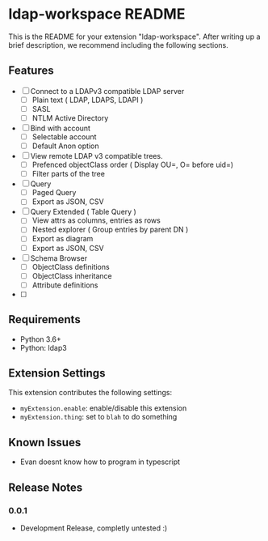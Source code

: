 # ldap-workspace README

This is the README for your extension "ldap-workspace". After writing up a brief description, we recommend including the following sections.

## Features

- [ ] Connect to a LDAPv3 compatible LDAP server
    - [ ] Plain text ( LDAP, LDAPS, LDAPI )
    - [ ] SASL
    - [ ] NTLM Active Directory
- [ ] Bind with account
    - [ ] Selectable account
    - [ ] Default Anon option
- [ ] View remote LDAP v3 compatible trees.
    - [ ] Prefenced objectClass order ( Display OU=, O= before uid=)
    - [ ] Filter parts of the tree
- [ ] Query
    - [ ] Paged Query
    - [ ] Export as JSON, CSV
- [ ] Query Extended ( Table Query )
    - [ ] View attrs as columns, entries as rows
    - [ ] Nested explorer ( Group entries by parent DN )
    - [ ] Export as diagram
    - [ ] Export as JSON, CSV
- [ ] Schema Browser
    - [ ] ObjectClass definitions
    - [ ] ObjectClass inheritance
    - [ ] Attribute definitions
- [ ] 

## Requirements

- Python 3.6+
- Python: ldap3

## Extension Settings

This extension contributes the following settings:

* `myExtension.enable`: enable/disable this extension
* `myExtension.thing`: set to `blah` to do something

## Known Issues

- Evan doesnt know how to program in typescript

## Release Notes

### 0.0.1

- Development Release, completly untested :) 
